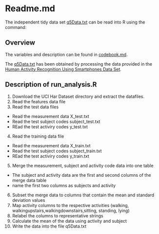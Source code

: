 # Readme.md
The independent tidy data set [q5Data.txt](https://github.com/balapad/GCDProject/blob/master/q5Data.txt) can be read into R using the command:
## Overview
The variables and description can be found in
[codebook.md](https://github.com/balapad/GCDProject/blob/master/codebook.md).

The [q5Data.txt](https://github.com/balapad/GCDProject/blob/master/q5Data.txt)
has been obtained by processing the data provided in the
[Human Activity Recognition Using Smartphones Data Set](http://archive.ics.uci.edu/ml/datasets/Human+Activity+Recognition+Using+Smartphones).

## Description of run_analysis.R
1. Download the UCI Har Dataset directory and extract the datafiles.
2. Read the features data file
3. Read the test data files
  + Read the measurement data X_test.txt
  + Read the test subject codes subject_test.txt
  + REad the test activiry codes y_test.txt
4. Read the training data file
  + Read the measurement data X_train.txt
  + Read the test subject codes subject_train.txt
  + REad the test activiry codes y_train.txt
5. Merge the measurement, subject and activity code data into one table
  + The subject and activity data are the first and second columns of the merge data table
  + name the first two columns as subjects and activity
6. Subset the merge data to columns that contain the mean and standard deviation values
7. Map activity columns to the respective activities (walking, walkingupstairs,walkingdownstairs,sitting, standing, lying)
8. Relabel the columns to representative strings
9. Calculate the mean of the data using activity and subject
10. Write the data into the file q5Data.txt



